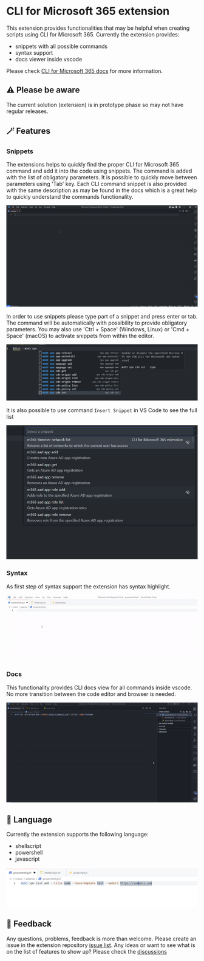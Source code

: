 # CLI for Microsoft 365 extension

This extension provides functionalities that may be helpful when creating scripts using CLI for Microsoft 365. Currently the extension provides:
- snippets with all possible commands
- syntax support
- docs viewer inside vscode


Please check [CLI for Microsoft 365 docs](https://pnp.github.io/cli-microsoft365/) for more information.

## ⚠️ Please be aware 

The current solution (extension) is in prototype phase so may not have regular releases.

## 🪄 Features 

### Snippets

The extensions helps to quickly find the proper CLI for Microsoft 365 command and add it into the code using snippets. The command is added with the list of obligatory parameters. It is possible to quickly move between parameters using 'Tab' key. Each CLI command snippet is also provided with the same description as may be found in the docs which is a great help to quickly understand the commands functionality.

![snippetsList](/assets/snippets.gif)

In order to use snippets please type part of a snippet and press enter or tab. The command will be automatically with possibility to provide obligatory parameters. You may also use 'Ctrl + Space' (Windows, Linux) or 'Cmd + Space' (macOS) to activate snippets from within the editor.

![snippetsList](/assets/snippetsList.png)

It is also possible to use command `Insert Snippet` in VS Code to see the full list

![snippetsList](/assets/listOfCommandsFromToolbar.png)

### Syntax

As first step of syntax support the extension has syntax highlight.

![syntaxColor](/assets/syntaxColor.gif)

### Docs

This functionality provides CLI docs view for all commands inside vscode. No more transition between the code editor and browser is needed. 

![docs](/assets/howDocsWork.gif)

## 📑 Language 

Currently the extension supports the following language:
- shellscript
- powershell
- javascript

![languageSupport](/assets/languageSupport.png)

## 💬 Feedback 

Any questions, problems, feedback is more than welcome. Please create an issue in the extension repository [issue list](https://github.com/Adam-it/cli-for-microsoft-365-extension/issues).
Any ideas or want to see what is on the list of features to show up? Please check the [discussions](https://github.com/Adam-it/cli-for-microsoft-365-extension/discussions)